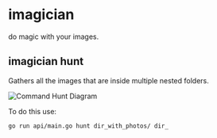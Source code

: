 # imagician
do magic with your images. 


## imagician hunt 

Gathers all the images that are inside multiple nested folders.

![Command Hunt Diagram]("./docs/hunt.png")

To do this use: 

```
go run api/main.go hunt dir_with_photos/ dir_ 
```